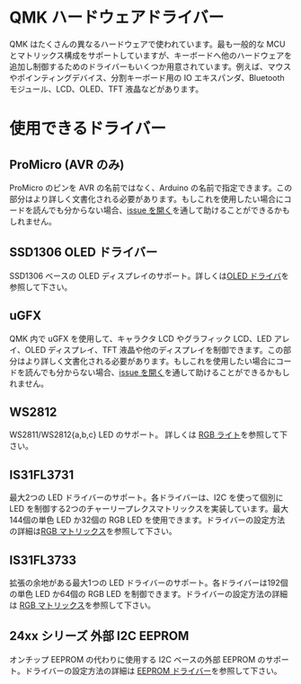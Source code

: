 # QMK ハードウェアドライバー

<!---
  grep --no-filename "^[ ]*git diff" docs/ja/*.md | sh
  original document: 0.9.0:docs/hardware_drivers.md
  git diff 0.9.0 HEAD -- docs/hardware_drivers.md | cat
-->

QMK はたくさんの異なるハードウェアで使われています。最も一般的な MCU とマトリックス構成をサポートしていますが、キーボードへ他のハードウェアを追加し制御するためのドライバーもいくつか用意されています。例えば、マウスやポインティングデバイス、分割キーボード用の IO エキスパンダ、Bluetooth モジュール、LCD、OLED、TFT 液晶などがあります。

<!-- FIXME: This should talk about how drivers are integrated into QMK and how you can add your own driver.

# Driver System Overview

-->

# 使用できるドライバー

## ProMicro (AVR のみ)

ProMicro のピンを AVR の名前ではなく、Arduino の名前で指定できます。この部分はより詳しく文書化される必要があります。もしこれを使用したい場合にコードを読んでも分からない場合、[issue を開く](https://github.com/qmk/qmk_firmware/issues/new)を通して助けることができるかもしれません。

## SSD1306 OLED ドライバー

SSD1306 ベースの OLED ディスプレイのサポート。詳しくは[OLED ドライバ](ja/feature_oled_driver.md)を参照して下さい。

## uGFX

QMK 内で uGFX を使用して、キャラクタ LCD やグラフィック LCD、LED アレイ、OLED ディスプレイ、TFT 液晶や他のディスプレイを制御できます。この部分はより詳しく文書化される必要があります。もしこれを使用したい場合にコードを読んでも分からない場合、[issue を開く](https://github.com/qmk/qmk_firmware/issues/new)を通して助けることができるかもしれません。

## WS2812

WS2811/WS2812{a,b,c} LED のサポート。 詳しくは [RGB ライト](ja/feature_rgblight.md)を参照して下さい。

## IS31FL3731

最大2つの LED ドライバーのサポート。各ドライバーは、I2C を使って個別に LED を制御する2つのチャーリープレクスマトリックスを実装しています。最大144個の単色 LED か32個の RGB LED を使用できます。ドライバーの設定方法の詳細は[RGB マトリックス](ja/feature_rgb_matrix.md)を参照して下さい。

## IS31FL3733

拡張の余地がある最大1つの LED ドライバーのサポート。各ドライバーは192個の単色 LED か64個の RGB LED を制御できます。ドライバーの設定方法の詳細は [RGB マトリックス](ja/feature_rgb_matrix.md)を参照して下さい。

## 24xx シリーズ 外部 I2C EEPROM

オンチップ EEPROM の代わりに使用する I2C ベースの外部 EEPROM のサポート。ドライバーの設定方法の詳細は [EEPROM ドライバー](ja/eeprom_driver.md)を参照して下さい。 
